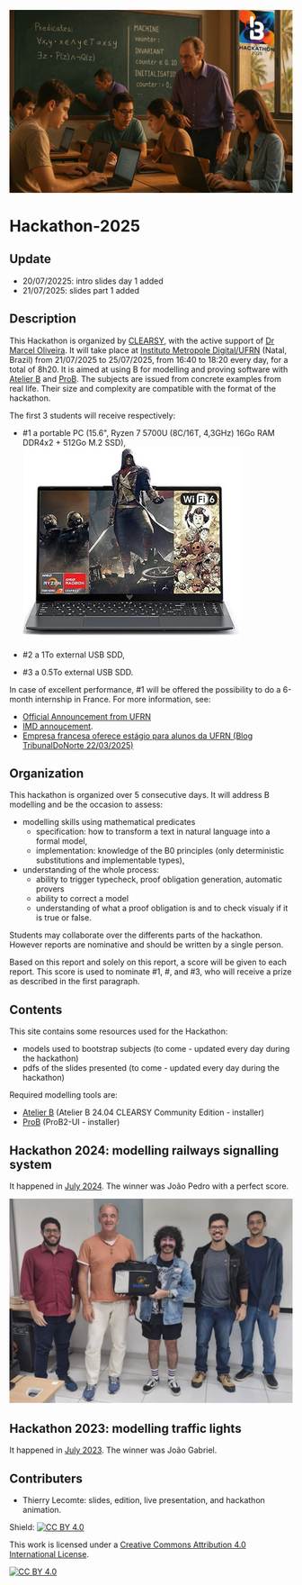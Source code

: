 ![](titire-officiel-hackathon-2025.png)
# Hackathon-2025
## Update
- 20/07/20225: intro slides day 1 added
- 21/07/2025: slides part 1 added

## Description
This Hackathon is organized by [CLEARSY](https://www.clearsy.com/en/), with the active support of [Dr Marcel Oliveira](https://www.dimap.ufrn.br/~marcel).
It will take place at [Instituto Metropole Digital/UFRN](https://maps.app.goo.gl/tDVkFT9e4XMnW86L7) (Natal, Brazil) from 21/07/2025 to 25/07/2025, from 16:40 to 18:20 every day, for a total of 8h20.
It is aimed at using B for modelling and proving software with [Atelier B](https://www.atelierb.eu/en/) and [ProB](https://prob.hhu.de/).
The subjects are issued from concrete examples from real life. Their size and complexity are compatible with the format of the hackathon.

The first 3 students will receive respectively:
- #1 a portable PC (15.6", Ryzen 7 5700U (8C/16T, 4,3GHz) 16Go RAM DDR4x2 + 512Go M.2 SSD),
![](PC.jpg)

- #2 a 1To external USB SDD,
- #3 a 0.5To external USB SDD. 

In case of excellent performance, #1 will be offered the possibility to do a 6-month internship in France.
For more information, see:
- [Official Announcement from UFRN](https://boletim.ufrn.br/publico/informativo/4724.pdf)
- [IMD annoucement](https://www.instagram.com/reel/DHMIOGQS8PE/?igsh=bm5ncTMwdm5zM2Vs).
- [Empresa francesa oferece estágio para alunos da UFRN (Blog TribunalDoNorte 22/03/2025)](https://blog.tribunadonorte.com.br/territoriolivre/empresa-francesa-oferece-estagio-para-alunos-da-ufrn/)

## Organization
This hackathon is organized over 5 consecutive days.
It will address B modelling and be the occasion to assess:
- modelling skills using mathematical predicates
  - specification: how to transform a text in natural language into a formal model,
  - implementation: knowledge of the B0 principles (only deterministic substitutions and implementable types),
- understanding of the whole process:
  - ability to trigger typecheck, proof obligation generation, automatic provers
  - ability to correct a model
  - understanding of what a proof obligation is and to check visualy if it is true or false.

Students may collaborate over the differents parts of the hackathon. However reports are nominative and should be written by a single person.

Based on this report and solely on this report, a score will be given to each report. 
This score is used to nominate #1, #, and #3, who will receive a prize as described in the first paragraph. 

## Contents
This site contains some resources used for the Hackathon:
- models used to bootstrap subjects (to come - updated every day during the hackathon)
- pdfs of the slides presented (to come - updated every day during the hackathon)

Required modelling tools are:
- [Atelier B](https://www.atelierb.eu/en/atelier-b-support-maintenance/download-atelier-b/)  (Atelier B 24.04 CLEARSY Community Edition - installer)
- [ProB](https://prob.hhu.de/w/index.php?title=Download#ProB2-UI_(based_on_JavaFX)) (ProB2-UI - installer)

## Hackathon 2024: modelling railways signalling system

It happened in [July 2024](https://github.com/CLEARSY/hackathon-2024).
The winner was João Pedro with a perfect score.

![](winners-hackathon-2024.png)

## Hackathon 2023: modelling traffic lights

It happened in [July 2023](https://github.com/CLEARSY/hackathon).
The winner was João Gabriel.

## Contributers
- Thierry Lecomte: slides, edition, live presentation, and hackathon animation.

Shield: [![CC BY 4.0][cc-by-shield]][cc-by]

This work is licensed under a
[Creative Commons Attribution 4.0 International License][cc-by].

[![CC BY 4.0][cc-by-image]][cc-by]

[cc-by]: http://creativecommons.org/licenses/by/4.0/
[cc-by-image]: https://i.creativecommons.org/l/by/4.0/88x31.png
[cc-by-shield]: https://img.shields.io/badge/License-CC%20BY%204.0-lightgrey.svg
